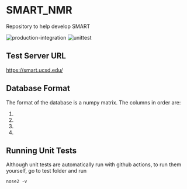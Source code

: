 # SMART_NMR

Repository to help develop SMART 

![production-integration](https://github.com/mwang87/SMART_NMR/workflows/production-integration/badge.svg)
![unittest](https://github.com/mwang87/SMART_NMR/workflows/unittest/badge.svg)


## Test Server URL

https://smart.ucsd.edu/

## Database Format

The format of the database is a numpy matrix. The columns in order are:

1. 
1. 
1. 
1. 

## Running Unit Tests

Although unit tests are automatically run with github actions, to run them yourself, go to test folder and run

```
nose2 -v
```

